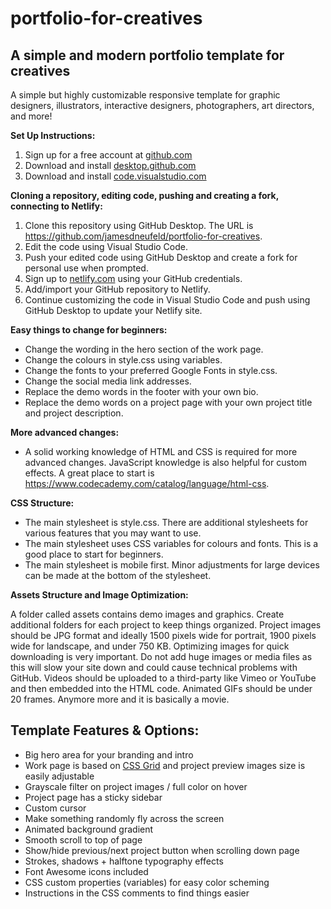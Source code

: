 # portfolio-for-creatives
## A simple and modern portfolio template for creatives
 
A simple but highly customizable responsive template for graphic designers, illustrators, interactive designers, photographers, art directors, and more!

**Set Up Instructions:**

1. Sign up for a free account at [github.com](https://github.com/)
2. Download and install [desktop.github.com](https://desktop.github.com/)
3. Download and install [code.visualstudio.com](https://code.visualstudio.com/)

**Cloning a repository, editing code, pushing and creating a fork, connecting to Netlify:**

1. Clone this repository using GitHub Desktop. The URL is https://github.com/jamesdneufeld/portfolio-for-creatives.
2. Edit the code using Visual Studio Code.
3. Push your edited code using GitHub Desktop and create a fork for personal use when prompted.
4. Sign up to [netlify.com](https://www.netlify.com/) using your GitHub credentials.
5. Add/import your GitHub repository to Netlify.
6. Continue customizing the code in Visual Studio Code and push using GitHub Desktop to update your Netlify site.
 
**Easy things to change for beginners:**

- Change the wording in the hero section of the work page.
- Change the colours in style.css using variables.
- Change the fonts to your preferred Google Fonts in style.css.
- Change the social media link addresses.
- Replace the demo words in the footer with your own bio.
- Replace the demo words on a project page with your own project title and project description.

**More advanced changes:**

- A solid working knowledge of HTML and CSS is required for more advanced changes. JavaScript knowledge is also helpful for custom effects. A great place to start is https://www.codecademy.com/catalog/language/html-css.

**CSS Structure:**

- The main stylesheet is style.css. There are additional stylesheets for various features that you may want to use.
- The main stylesheet uses CSS variables for colours and fonts. This is a good place to start for beginners.
- The main stylesheet is mobile first. Minor adjustments for large devices can be made at the bottom of the stylesheet.

**Assets Structure and Image Optimization:**

A folder called assets contains demo images and graphics. Create additional folders for each project to keep things organized. Project images should be JPG format and ideally 1500 pixels wide for portrait, 1900 pixels wide for landscape, and under 750 KB. Optimizing images for quick downloading is very important. Do not add huge images or media files as this will slow your site down and could cause technical problems with GitHub. Videos should be uploaded to a third-party like Vimeo or YouTube and then embedded into the HTML code. Animated GIFs should be under 20 frames. Anymore more and it is basically a movie.

## Template Features & Options:

- Big hero area for your branding and intro
- Work page is based on <a href="https://css-tricks.com/snippets/css/complete-guide-grid/" target="_blank">CSS Grid</a> and project preview images size is easily adjustable
- Grayscale filter on project images / full color on hover
- Project page has a sticky sidebar
- Custom cursor
- Make something randomly fly across the screen
- Animated background gradient
- Smooth scroll to top of page
- Show/hide previous/next project button when scrolling down page
- Strokes, shadows + halftone typography effects
- Font Awesome icons included
- CSS custom properties (variables) for easy color scheming
- Instructions in the CSS comments to find things easier
